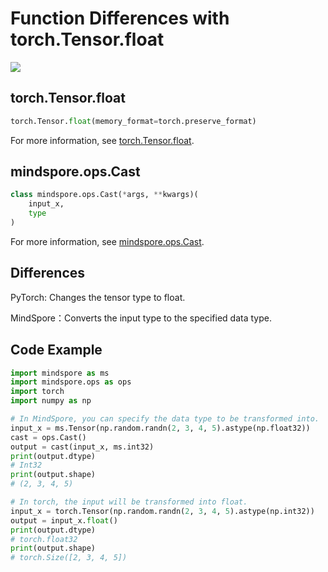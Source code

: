 # Function Differences with torch.Tensor.float

<a href="https://gitee.com/mindspore/docs/blob/master/docs/mindspore/source_en/note/api_mapping/pytorch_diff/Cast.md" target="_blank"><img src="https://mindspore-website.obs.cn-north-4.myhuaweicloud.com/website-images/r2.0/resource/_static/logo_source_en.png"></a>

## torch.Tensor.float

```python
torch.Tensor.float(memory_format=torch.preserve_format)
```

For more information, see [torch.Tensor.float](https://pytorch.org/docs/1.5.0/tensors.html#torch.Tensor.float).

## mindspore.ops.Cast

```python
class mindspore.ops.Cast(*args, **kwargs)(
    input_x,
    type
)
```

For more information, see [mindspore.ops.Cast](https://mindspore.cn/docs/en/master/api_python/ops/mindspore.ops.Cast.html#mindspore.ops.Cast).

## Differences

PyTorch: Changes the tensor type to float.

MindSpore：Converts the input type to the specified data type.

## Code Example

```python
import mindspore as ms
import mindspore.ops as ops
import torch
import numpy as np

# In MindSpore, you can specify the data type to be transformed into.
input_x = ms.Tensor(np.random.randn(2, 3, 4, 5).astype(np.float32))
cast = ops.Cast()
output = cast(input_x, ms.int32)
print(output.dtype)
# Int32
print(output.shape)
# (2, 3, 4, 5)

# In torch, the input will be transformed into float.
input_x = torch.Tensor(np.random.randn(2, 3, 4, 5).astype(np.int32))
output = input_x.float()
print(output.dtype)
# torch.float32
print(output.shape)
# torch.Size([2, 3, 4, 5])
```
